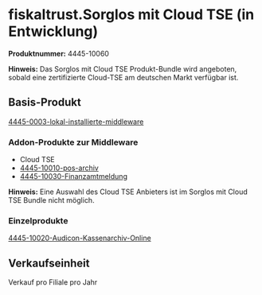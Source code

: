 # fiskaltrust.Sorglos mit Cloud TSE (in Entwicklung)

**Produktnummer:** 4445-10060

**Hinweis:** Das Sorglos mit Cloud TSE Produkt-Bundle wird angeboten, sobald eine zertifizierte Cloud-TSE am deutschen Markt verfügbar ist.

## Basis-Produkt

[4445-0003-lokal-installierte-middleware](../compliance-as-a-service/produkte/4445-0003-lokal-installierte-middleware.md) 

### Addon-Produkte zur Middleware

- Cloud TSE
-  [4445-10010-pos-archiv](../revisionssichere-daten-as-a-service/produkte/4445-100XX-pos-archiv.md) 
-  [4445-10030-Finanzamtmeldung](../compliance-as-a-service/produkte/4445-10030-Finanzamtmeldung.md) 

**Hinweis:** Eine Auswahl des Cloud TSE Anbieters ist im Sorglos mit Cloud TSE Bundle nicht möglich.

### Einzelprodukte

[4445-10020-Audicon-Kassenarchiv-Online](../revisionssichere-daten-as-a-service/produkte/4445-10020-Audicon-Kassenarchiv-Online.md) 

## Verkaufseinheit

Verkauf pro Filiale pro Jahr